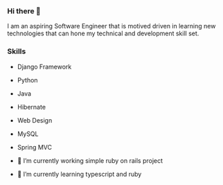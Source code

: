 ### Hi there 👋
I am an aspiring Software Engineer that is motived driven in learning
new technologies that can hone my technical and development skill
set.

### Skills
- Django Framework
- Python
- Java
- Hibernate
- Web Design
- MySQL
- Spring MVC

- 🔭 I’m currently working simple ruby on rails project
- 🌱 I’m currently learning typescript and ruby
